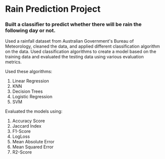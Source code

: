 # Rain Prediction Project

### Built a classifier to predict whether there will be rain the following day or not.

Used a rainfall dataset from Australian Government's Bureau of Meteorology, cleaned the data, and applied different classification algorithm on the data.
Used classification algorithms to create a model based on the training data and evaluated the testing data using various evaluation metrics.

Used these algorithms:

1.  Linear Regression
2.  KNN
3.  Decision Trees
4.  Logistic Regression
5.  SVM

Evaluated the models using:

1.  Accuracy Score
2.  Jaccard Index
3.  F1-Score
4.  LogLoss
5.  Mean Absolute Error
6.  Mean Squared Error
7.  R2-Score

